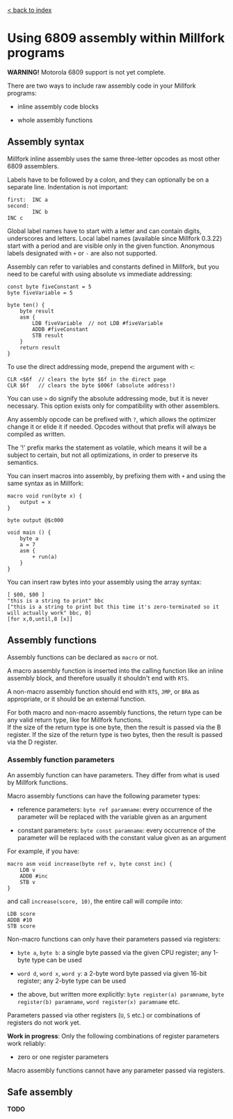 [< back to index](../doc_index.md)

# Using 6809 assembly within Millfork programs

**WARNING!** Motorola 6809 support is not yet complete.

There are two ways to include raw assembly code in your Millfork programs:

* inline assembly code blocks

* whole assembly functions

## Assembly syntax

Millfork inline assembly uses the same three-letter opcodes as most other 6809 assemblers.

Labels have to be followed by a colon, and they can optionally be on a separate line.
Indentation is not important:

    first:  INC a
    second: 
            INC b
    INC c


Global label names have to start with a letter and can contain digits, underscores and letters.
Local label names (available since Millfork 0.3.22) start with a period and are visible only in the given function.
Anonymous labels designated with `+` or `-` are also not supported.

Assembly can refer to variables and constants defined in Millfork,
but you need to be careful with using absolute vs immediate addressing:

    const byte fiveConstant = 5
    byte fiveVariable = 5
    
    byte ten() {
        byte result
        asm {
            LDB fiveVariable  // not LDB #fiveVariable
            ADDB #fiveConstant
            STB result
        }
        return result
    }
    
To use the direct addressing mode, prepend the argument with `<`:

    CLR <$6f  // clears the byte $6f in the direct page
    CLR $6f   // clears the byte $006f (absolute address!)

You can use `>` do signify the absolute addressing mode, but it is never necessary.
This option exists only for compatibility with other assemblers.

Any assembly opcode can be prefixed with `?`, which allows the optimizer change it or elide it if needed.
Opcodes without that prefix will always be compiled as written.

The '!' prefix marks the statement as volatile, which means it will be a subject to certain, but not all optimizations,
in order to preserve its semantics.

You can insert macros into assembly, by prefixing them with `+` and using the same syntax as in Millfork:

    macro void run(byte x) {
        output = x
    }
    
    byte output @$c000
    
    void main () {
        byte a
        a = 7
        asm {
            + run(a)
        }
    } 

You can insert raw bytes into your assembly using the array syntax:

    [ $00, $00 ]
    "this is a string to print" bbc
    ["this is a string to print but this time it's zero-terminated so it will actually work" bbc, 0]
    [for x,0,until,8 [x]]

## Assembly functions

Assembly functions can be declared as `macro` or not. 

A macro assembly function is inserted into the calling function like an inline assembly block,
and therefore usually it shouldn't end with `RTS`.

A non-macro assembly function should end with `RTS`, `JMP`, or `BRA` as appropriate,
or it should be an external function. 

For both macro and non-macro assembly functions,
the return type can be any valid return type, like for Millfork functions.  
If the size of the return type is one byte, 
then the result is passed via the B register.
If the size of the return type is two bytes,
then the result is passed via the D register.

### Assembly function parameters

An assembly function can have parameters. 
They differ from what is used by Millfork functions.

Macro assembly functions can have the following parameter types:

* reference parameters: `byte ref paramname`: every occurrence of the parameter will be replaced with the variable given as an argument

* constant parameters: `byte const paramname`: every occurrence of the parameter will be replaced with the constant value given as an argument

For example, if you have:

    macro asm void increase(byte ref v, byte const inc) {
        LDB v
        ADDB #inc
        STB v
    }

and call `increase(score, 10)`, the entire call will compile into:

    LDB score
    ADDB #10
    STB score

Non-macro functions can only have their parameters passed via registers:

* `byte a`, `byte b`: a single byte passed via the given CPU register; any 1-byte type can be used

* `word d`, `word x`, `word y`: a 2-byte word byte passed via given 16-bit register; any 2-byte type can be used

* the above, but written more explicitly: `byte register(a) paramname`, `byte register(b) paramname`, `word register(x) paramname` etc.

Parameters passed via other registers (`U`, `S` etc.) or combinations of registers do not work yet.

**Work in progress**: 
Only the following combinations of register parameters work reliably:

* zero or one register parameters

Macro assembly functions cannot have any parameter passed via registers.

## Safe assembly

**TODO**